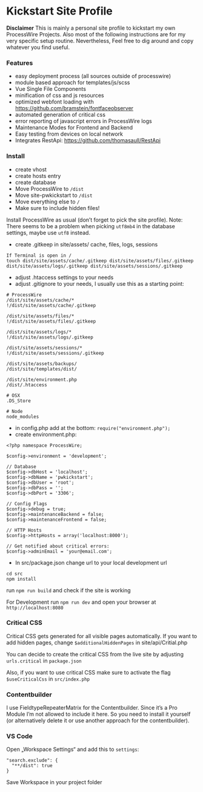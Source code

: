 # Kickstart Site Profile

**Disclaimer**
This is mainly a personal site profile to kickstart my own ProcessWire Projects. Also most of the following instructions are for my very specific setup routine. Nevertheless, Feel free to dig around and copy whatever you find useful.

### Features
- easy deployment process (all sources outside of processwire)
- module based approach for templates/js/scss
- Vue Single File Components
- minification of css and js resources
- optimized webfont loading with https://github.com/bramstein/fontfaceobserver
- automated generation of critical css
- error reporting of javascript errors in ProcessWire logs
- Maintenance Modes for Frontend and Backend
- Easy testing from devices on local network
- Integrates RestApi: https://github.com/thomasaull/RestApi

### Install

- create vhost
- create hosts entry
- create database
- Move ProcessWire to `/dist`
- Move site-pwkickstart to `/dist`
- Move everything else to `/`
- Make sure to include hidden files!

Install ProcessWire as usual (don’t forget to pick the site profile). Note: There seems to be a problem when picking `utf8mb4` in the database settings, maybe use `utf8` instead.

- create .gitkeep in site/assets/ cache, files, logs, sessions
```
If Terminal is open in /
touch dist/site/assets/cache/.gitkeep dist/site/assets/files/.gitkeep dist/site/assets/logs/.gitkeep dist/site/assets/sessions/.gitkeep
```
- adjust .htaccess settings to your needs
- adjust .gitignore to your needs, I usually use this as a starting point:
```
# ProcessWire
/dist/site/assets/cache/*
!/dist/site/assets/cache/.gitkeep

/dist/site/assets/files/*
!/dist/site/assets/files/.gitkeep

/dist/site/assets/logs/*
!/dist/site/assets/logs/.gitkeep

/dist/site/assets/sessions/*
!/dist/site/assets/sessions/.gitkeep

/dist/site/assets/backups/
/dist/site/templates/dist/

/dist/site/environment.php
/dist/.htaccess

# OSX
.DS_Store

# Node
node_modules
```

- in config.php add at the bottom: `require("environment.php");`
- create environment.php:

```
<?php namespace ProcessWire;

$config->environment = 'development';

// Database
$config->dbHost = 'localhost';
$config->dbName = 'pwkickstart';
$config->dbUser = 'root';
$config->dbPass = '';
$config->dbPort = '3306';

// Config Flags
$config->debug = true;
$config->maintenanceBackend = false;
$config->maintenanceFrontend = false;

// HTTP Hosts
$config->httpHosts = array('localhost:8000');

// Get notified about critical errors:
$config->adminEmail = 'your@email.com';
```

- In src/package.json change url to your local development url

```
cd src
npm install
```

run `npm run build` and check if the site is working

For Development run `npm run dev` and open your browser at `http://localhost:8080`

### Critical CSS
Critical CSS gets generated for all visible pages automatically. If you want to add hidden pages, change `$additionalHiddenPages` in site/api/Critial.php

You can decide to create the critical CSS from the live site by adjusting `urls.critical` in `package.json`

Also, if you want to use critical CSS make sure to activate the flag `$useCriticalCss` in `src/index.php`

### Contentbuilder

I use FieldtypeRepeaterMatrix for the Contentbuilder. Since it’s  a Pro Module I’m not allowed to include it here. So you need to install it yourself (or alternatively delete it or use another approach for the contentbuilder).

### VS Code
Open „Workspace Settings“ and add this to `settings`:
```
"search.exclude": {
  "**/dist": true
}
```

Save Workspace in your project folder
